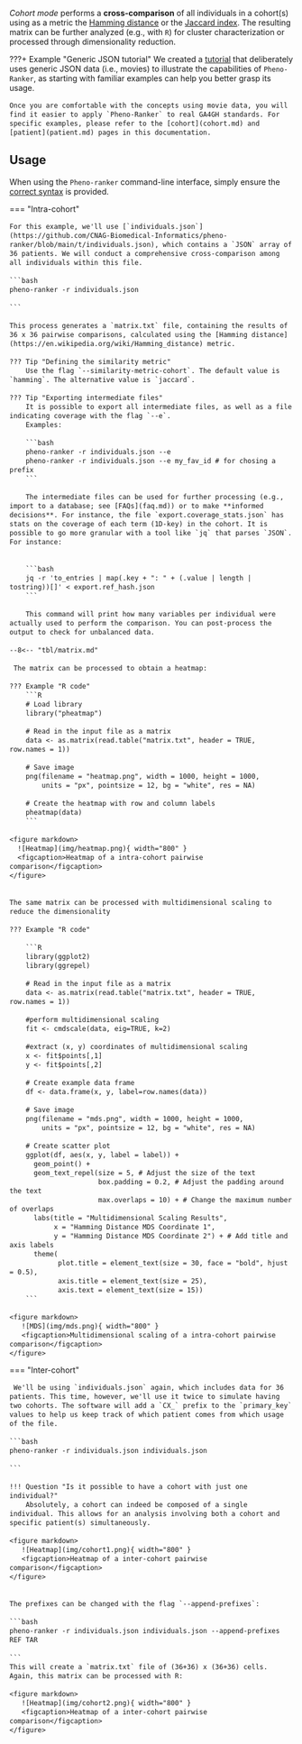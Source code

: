 _Cohort mode_ performs a **cross-comparison** of all individuals in a cohort(s) using as a metric the [Hamming distance](https://en.wikipedia.org/wiki/Hamming_distance) or the [Jaccard index](https://en.wikipedia.org/wiki/Jaccard_index). The resulting matrix can be further analyzed (e.g., with `R`) for cluster characterization or processed through dimensionality reduction.

???+ Example "Generic JSON tutorial"
    We created a [tutorial](generic-json.md) that deliberately uses generic JSON data (i.e., movies) to illustrate the capabilities of `Pheno-Ranker`, as starting with familiar examples can help you better grasp its usage.

    Once you are comfortable with the concepts using movie data, you will find it easier to apply `Pheno-Ranker` to real GA4GH standards. For specific examples, please refer to the [cohort](cohort.md) and [patient](patient.md) pages in this documentation.

## Usage

When using the `Pheno-ranker` command-line interface, simply ensure the [correct syntax](https://github.com/cnag-biomedical-informatics/pheno-ranker#synopsis) is provided.

=== "Intra-cohort"

    For this example, we'll use [`individuals.json`](https://github.com/CNAG-Biomedical-Informatics/pheno-ranker/blob/main/t/individuals.json), which contains a `JSON` array of 36 patients. We will conduct a comprehensive cross-comparison among all individuals within this file.

    ```bash
    pheno-ranker -r individuals.json 

    ```

    This process generates a `matrix.txt` file, containing the results of 36 x 36 pairwise comparisons, calculated using the [Hamming distance](https://en.wikipedia.org/wiki/Hamming_distance) metric.

    ??? Tip "Defining the similarity metric"
        Use the flag `--similarity-metric-cohort`. The default value is `hamming`. The alternative value is `jaccard`.

    ??? Tip "Exporting intermediate files"
        It is possible to export all intermediate files, as well as a file indicating coverage with the flag `--e`.
        Examples:

        ```bash
        pheno-ranker -r individuals.json --e 
        pheno-ranker -r individuals.json --e my_fav_id # for chosing a prefix
        ```

        The intermediate files can be used for further processing (e.g., import to a database; see [FAQs](faq.md)) or to make **informed decisions**. For instance, the file `export.coverage_stats.json` has stats on the coverage of each term (1D-key) in the cohort. It is possible to go more granular with a tool like `jq` that parses `JSON`. For instance:


        ```bash
        jq -r 'to_entries | map(.key + ": " + (.value | length | tostring))[]' < export.ref_hash.json
        ```

        This command will print how many variables per individual were actually used to perform the comparison. You can post-process the output to check for unbalanced data.

    --8<-- "tbl/matrix.md"

     The matrix can be processed to obtain a heatmap:

    ??? Example "R code"
        ```R
        # Load library
        library("pheatmap")
    
        # Read in the input file as a matrix
        data <- as.matrix(read.table("matrix.txt", header = TRUE, row.names = 1))
    
        # Save image
        png(filename = "heatmap.png", width = 1000, height = 1000,
            units = "px", pointsize = 12, bg = "white", res = NA)
    
        # Create the heatmap with row and column labels
        pheatmap(data)
        ```
    
    <figure markdown>
      ![Heatmap](img/heatmap.png){ width="800" }
      <figcaption>Heatmap of a intra-cohort pairwise comparison</figcaption>
    </figure>


    The same matrix can be processed with multidimensional scaling to reduce the dimensionality

    ??? Example "R code"

        ```R
        library(ggplot2)
        library(ggrepel)
        
        # Read in the input file as a matrix 
        data <- as.matrix(read.table("matrix.txt", header = TRUE, row.names = 1))
        
        #perform multidimensional scaling
        fit <- cmdscale(data, eig=TRUE, k=2)
        
        #extract (x, y) coordinates of multidimensional scaling
        x <- fit$points[,1]
        y <- fit$points[,2]
        
        # Create example data frame
        df <- data.frame(x, y, label=row.names(data))
        
        # Save image
        png(filename = "mds.png", width = 1000, height = 1000,
            units = "px", pointsize = 12, bg = "white", res = NA)
        
        # Create scatter plot
        ggplot(df, aes(x, y, label = label)) +
          geom_point() +
          geom_text_repel(size = 5, # Adjust the size of the text
                          box.padding = 0.2, # Adjust the padding around the text
                          max.overlaps = 10) + # Change the maximum number of overlaps
          labs(title = "Multidimensional Scaling Results",
               x = "Hamming Distance MDS Coordinate 1",
               y = "Hamming Distance MDS Coordinate 2") + # Add title and axis labels
          theme(
                plot.title = element_text(size = 30, face = "bold", hjust = 0.5),
                axis.title = element_text(size = 25),
                axis.text = element_text(size = 15))
        ```

    <figure markdown>
       ![MDS](img/mds.png){ width="800" }
       <figcaption>Multidimensional scaling of a intra-cohort pairwise comparison</figcaption>
    </figure>


=== "Inter-cohort"

     We'll be using `individuals.json` again, which includes data for 36 patients. This time, however, we'll use it twice to simulate having two cohorts. The software will add a `CX_` prefix to the `primary_key` values to help us keep track of which patient comes from which usage of the file.

    ```bash
    pheno-ranker -r individuals.json individuals.json

    ```

    !!! Question "Is it possible to have a cohort with just one individual?"
        Absolutely, a cohort can indeed be composed of a single individual. This allows for an analysis involving both a cohort and specific patient(s) simultaneously.

    <figure markdown>
       ![Heatmap](img/cohort1.png){ width="800" }
       <figcaption>Heatmap of a inter-cohort pairwise comparison</figcaption>
    </figure>


    The prefixes can be changed with the flag `--append-prefixes`:

    ```bash
    pheno-ranker -r individuals.json individuals.json --append-prefixes REF TAR

    ```
    This will create a `matrix.txt` file of (36+36) x (36+36) cells. Again, this matrix can be processed with R:

    <figure markdown>
       ![Heatmap](img/cohort2.png){ width="800" }
       <figcaption>Heatmap of a inter-cohort pairwise comparison</figcaption>
    </figure>

